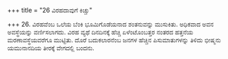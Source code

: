 +++
title = "26 ವಿರಹದಾವುಗೆ ಕಿಚ್ಚು"

+++
26. ವಿರಹವೆಂಬ ಒಲೆಯ ಬೆಂಕಿ ಭೂಮಿಗೊಡೆಯನಾದ ಶಂತನುವನ್ನು ಮುಸುಕಿತು. ಅಧಿಕವಾದ ಅವನ ಅವಸ್ಥೆಯನ್ನು ವರ್ಣಿಸಲಾಗದು. ವಿರಹ ವ್ಯಥೆ ದಿನದಿನಕ್ಕೆ ಹೆಚ್ಚಿ ಏಳೆಂಟೊಂಬತ್ತರ ನಂತರದ ಹತ್ತನೆಯ ಮರಣಾವಸ್ಥೆಯವರೆಗೂ ಮುಟ್ಟಿತು. ದೊರೆ ಬದುಕಲಾರನೆಂಬ ಜನಗಳ ಹೆಚ್ಚಿನ ಪಿಸುಮಾತುಗಳನ್ನು ತಿಳಿದು ಭೀಷ್ಮನು ಯಮುನಾನದಿಯ ತೀರಕ್ಕೆ ವೇಗದಲ್ಲಿ ಬಂದನು.
